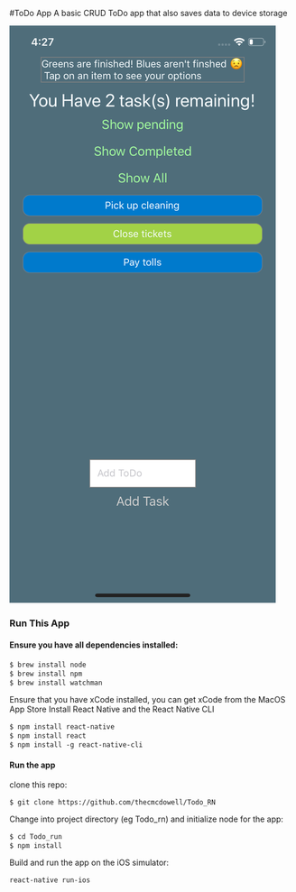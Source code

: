 #ToDo App
A basic CRUD ToDo app that also saves data to device storage

![alt text](./Screenshot.png)
### Run This App
#### Ensure you have all dependencies installed:
```
$ brew install node
$ brew install npm
$ brew install watchman
``` 
Ensure that you have xCode installed, you can get xCode from the MacOS App Store
Install React Native and the React Native CLI
```
$ npm install react-native
$ npm install react
$ npm install -g react-native-cli
```                                                         
#### Run the app
clone this repo: 
```
$ git clone https://github.com/thecmcdowell/Todo_RN
```
Change into project directory (eg Todo_rn) and initialize node for the app:
```
$ cd Todo_run
$ npm install
```
Build and run the app on the iOS simulator: 
```
react-native run-ios
```
